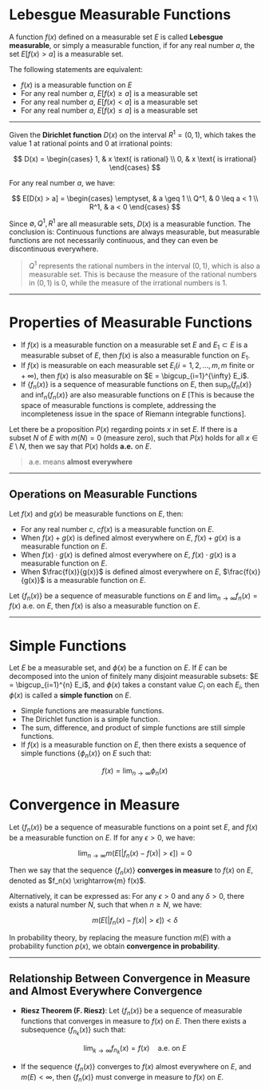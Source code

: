 <head>
    <script src="https://cdn.mathjax.org/mathjax/latest/MathJax.js?config=TeX-AMS-MML_HTMLorMML" type="text/javascript"></script>
    <script type="text/x-mathjax-config">
        MathJax.Hub.Config({
            tex2jax: {
            skipTags: ['script', 'noscript', 'style', 'textarea', 'pre'],
            inlineMath: [['$','$']]
            }
        });
    </script>
</head>
<script type="text/javascript" async
  src="https://cdnjs.cloudflare.com/ajax/libs/mathjax/2.7.1/MathJax.js?...">
</script>

# Lebesgue Measurable Functions

A function $f(x)$ defined on a measurable set $E$ is called **Lebesgue measurable**, or simply a measurable function, if for any real number $a$, the set $E[f(x) > a]$ is a measurable set.

The following statements are equivalent:

- $f(x)$ is a measurable function on $E$
- For any real number $a$, $E[f(x) \geq a]$ is a measurable set
- For any real number $a$, $E[f(x) < a]$ is a measurable set
- For any real number $a$, $E[f(x) \leq a]$ is a measurable set

---

Given the **Dirichlet function** $D(x)$ on the interval $R^1 = (0,1)$, which takes the value 1 at rational points and 0 at irrational points:

$$
D(x) = \begin{cases}
1, & x \text{ is rational} \\
0, & x \text{ is irrational}
\end{cases}
$$

For any real number $a$, we have:

$$
E[D(x) > a] = \begin{cases}
\emptyset, & a \geq 1 \\
Q^1, & 0 \leq a < 1 \\
R^1, & a < 0
\end{cases}
$$

Since $\emptyset, Q^1, R^1$ are all measurable sets, $D(x)$ is a measurable function. The conclusion is: Continuous functions are always measurable, but measurable functions are not necessarily continuous, and they can even be discontinuous everywhere.

> $Q^1$ represents the rational numbers in the interval $(0,1)$, which is also a measurable set. This is because the measure of the rational numbers in $(0,1)$ is 0, while the measure of the irrational numbers is 1.

---

# Properties of Measurable Functions

- If $f(x)$ is a measurable function on a measurable set $E$ and $E_1 \subset E$ is a measurable subset of $E$, then $f(x)$ is also a measurable function on $E_1$.
- If $f(x)$ is measurable on each measurable set $E_i(i=1,2,\dots,m,m \text{ finite or } +\infty)$, then $f(x)$ is also measurable on $E = \bigcup_{i=1}^{\infty} E_i$.
- If $\{f_n(x)\}$ is a sequence of measurable functions on $E$, then $\sup_n\{f_n(x)\}$ and $\inf_n\{f_n(x)\}$ are also measurable functions on $E$ [This is because the space of measurable functions is complete, addressing the incompleteness issue in the space of Riemann integrable functions].

Let there be a proposition $P(x)$ regarding points $x$ in set $E$. If there is a subset $N$ of $E$ with $m(N)=0$ (measure zero), such that $P(x)$ holds for all $x \in E\setminus N$, then we say that $P(x)$ holds **a.e.** on $E$.

> a.e. means **almost everywhere**

---

## Operations on Measurable Functions

Let $f(x)$ and $g(x)$ be measurable functions on $E$, then:

- For any real number $c$, $cf(x)$ is a measurable function on $E$.
- When $f(x) + g(x)$ is defined almost everywhere on $E$, $f(x) + g(x)$ is a measurable function on $E$.
- When $f(x) \cdot g(x)$ is defined almost everywhere on $E$, $f(x) \cdot g(x)$ is a measurable function on $E$.
- When $\frac{f(x)}{g(x)}$ is defined almost everywhere on $E$, $\frac{f(x)}{g(x)}$ is a measurable function on $E$.

Let $\{f_n(x)\}$ be a sequence of measurable functions on $E$ and $\lim_{n \to \infty} f_n(x) = f(x) \text{ a.e. on } E$, then $f(x)$ is also a measurable function on $E$.

---

# Simple Functions

Let $E$ be a measurable set, and $\phi(x)$ be a function on $E$. If $E$ can be decomposed into the union of finitely many disjoint measurable subsets: $E = \bigcup_{i=1}^{n} E_i$, and $\phi(x)$ takes a constant value $C_i$ on each $E_i$, then $\phi(x)$ is called a **simple function** on $E$.

- Simple functions are measurable functions.
- The Dirichlet function is a simple function.
- The sum, difference, and product of simple functions are still simple functions.
- If $f(x)$ is a measurable function on $E$, then there exists a sequence of simple functions $\{\phi_n(x)\}$ on $E$ such that:

$$
f(x) = \lim_{n \to \infty} \phi_n(x)
$$

# Convergence in Measure

Let $\{f_n(x)\}$ be a sequence of measurable functions on a point set $E$, and $f(x)$ be a measurable function on $E$. If for any $\epsilon > 0$, we have:

$$
\lim_{n \to \infty} m(E[|f_n(x) - f(x)| > \epsilon]) = 0
$$

Then we say that the sequence $\{f_n(x)\}$ **converges in measure** to $f(x)$ on $E$, denoted as $f_n(x) \xrightarrow{m} f(x)$.

Alternatively, it can be expressed as: For any $\epsilon > 0$ and any $\delta > 0$, there exists a natural number $N$, such that when $n \geq N$, we have:

$$
m(E[|f_n(x) - f(x)| > \epsilon]) < \delta
$$

In probability theory, by replacing the measure function $m(E)$ with a probability function $p(x)$, we obtain **convergence in probability**.

---

## Relationship Between Convergence in Measure and Almost Everywhere Convergence

- **Riesz Theorem (F. Riesz)**: Let $\{f_n(x)\}$ be a sequence of measurable functions that converges in measure to $f(x)$ on $E$. Then there exists a subsequence $\{f_{n_k}(x)\}$ such that:

$$
\lim_{k \to \infty} f_{n_k}(x) = f(x) \quad \text{a.e. on } E
$$

- If the sequence $\{f_n(x)\}$ converges to $f(x)$ almost everywhere on $E$, and $m(E) < \infty$, then $\{f_n(x)\}$ must converge in measure to $f(x)$ on $E$.

